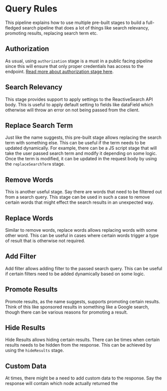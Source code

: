 # Query Rules

This pipeline explains how to use multiple pre-built stages to build a full-fledged search pipeline that does a lot of things like search relevancy, promoting results, replacing search term etc.

## Authorization

As usual, using `authorization` stage is a must in a public facing pipeline since this will ensure that only proper credentials has access to the endpoint. [Read more about authorization stage here](https://docs.appbase.io/docs/pipelines/how-to/handle-authorization-effectively).

## Search Relevancy

This stage provides support to apply settings to the ReactiveSearch API body. This is useful to apply default setting to fields like dataField which otherwise will throw an error on not being passed from the client.

## Replace Search Term

Just like the name suggests, this pre-built stage allows replacing the search term with something else. This can be useful if the term needs to be updated dynamically. For example, there can be a JS script stage that will take the user passed search term and modify it depending on some logic. Once the term is modified, it can be updated in the request body by using the `replaceSearchTerm` stage.

## Remove Words

This is another useful stage. Say there are words that need to be filtered out from a search query. This stage can be used in such a case to remove certain words that might effect the search results in an unexpected way.

## Replace Words

Similar to remove words, replace words allows replacing words with some other word. This can be useful in cases where certain words trigger a type of result that is otherwise not required.

## Add Filter

Add filter allows adding filter to the passed search query. This can be useful if certain filters need to be added dynamically based on some logic.

## Promote Results

Promote results, as the name suggests, supports promoting certain results. Think of this like sponsored results in something like a Google search, though there can be various reasons for promoting a result.

## Hide Results

Hide Results allows hiding certain results. There can be times when certain results needs to be hidden from the response. This can be achieved by using the `hideResults` stage.

## Custom Data

At times, there might be a need to add custom data to the response. Say the response will contain which node actually returned the 
